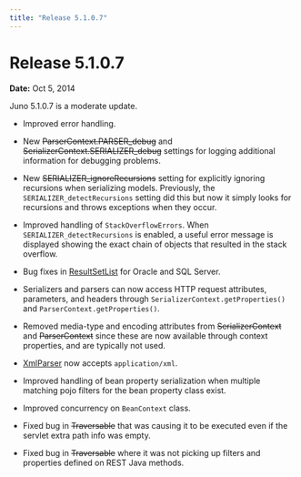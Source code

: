 ```yaml
---
title: "Release 5.1.0.7"
---
```


# Release 5.1.0.7

**Date:** Oct 5, 2014

Juno 5.1.0.7 is a moderate update.

- Improved error handling.

- New ~~ParserContext.PARSER_debug~~ and ~~SerializerContext.SERIALIZER_debug~~ settings for logging additional information for debugging problems.

- New ~~SERIALIZER_ignoreRecursions~~ setting for explicitly ignoring recursions when serializing models.
  Previously, the `SERIALIZER_detectRecursions` setting did this but now it simply looks for recursions and throws
  exceptions when they occur.

- Improved handling of `StackOverflowErrors`.
  When `SERIALIZER_detectRecursions` is enabled, a useful error message is displayed showing the exact chain of objects
  that resulted in the stack overflow.

- Bug fixes in [ResultSetList]({{API_DOCS}}/org/apache/juneau/dto/ResultSetList.html) for Oracle and SQL Server.

- Serializers and parsers can now access HTTP request attributes, parameters, and headers through `SerializerContext.getProperties()` and `ParserContext.getProperties()`.

- Removed media-type and encoding attributes from  ~~SerializerContext~~ and  ~~ParserContext~~ since these are now available through context properties, and are typically not used.

- [XmlParser]({{API_DOCS}}/org/apache/juneau/xml/XmlParser.html) now accepts `application/xml`.

- Improved handling of bean property serialization when multiple matching pojo filters for the bean property class exist.

- Improved concurrency on `BeanContext` class.

- Fixed bug in  ~~Traversable~~ that was causing it to be executed even if the servlet extra path info was empty.

- Fixed bug in  ~~Traversable~~ where it was not picking up filters and properties defined on REST Java methods.